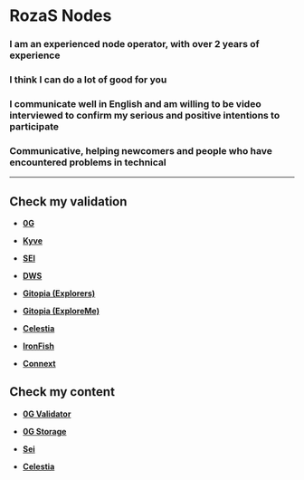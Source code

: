 # RozaS Nodes

### I am an experienced node operator, with over 2 years of experience
### I think I can do a lot of good for you
### I communicate well in English and am willing to be video interviewed to confirm my serious and positive intentions to participate
### Communicative, helping newcomers and people who have encountered problems in technical

---

## Check my validation

- **[0G](https://explorer.validator247.com/zero-gravity-testnet/staking/0gvaloper1ddx3h7f9ysn70dhywq2wtekrspjkrc70sh0waw)**

- **[Kyve](https://kyve.explorers.guru/validator/kyvevaloper1n578zlh7v9yu3nrrp7jkjqz4n9w079gf497y93)**

- **[SEI](https://sei.explorers.guru/validator/seivaloper18em2ykq0vjahe2sl4lt3tavr096d76astkscew)**

- **[DWS](https://dws.explorers.guru/validator/dewebvaloper1ut07nc98fhrxhu65js6g3m46dzphrl7kr90djj)**

- **[Gitopia (Explorers)](https://gitopia.explorers.guru/validator/gitopiavaloper1s9k2c8emwcgy6v4qty2tc9nkh39g70a5fmnutx)**

- **[Gitopia (ExploreMe)](https://gitopia.exploreme.pro/validator/gitopiavaloper1s9k2c8emwcgy6v4qty2tc9nkh39g70a5fmnutx)**

- **[Celestia](https://celestia.explorers.guru/validator/celestiavaloper1rmujezxgnw66qspymy7pgxx0e2j49j97vxu39z)**

- **[IronFish](https://testnet.ironfish.network/users/61421)**

- **[Connext](https://testnet.amarok.connextscan.io/router/0x2cF6Ab5B5Acc79571d1566f2359745Ff8e87571C)**

## Check my content

- **[0G Validator](https://github.com/SerdhRo/0Glabs/blob/main/0g-validator.md)**

- **[0G Storage](https://github.com/SerdhRo/0Glabs/blob/main/0g-storage.md)**

- **[Sei]()**

- **[Celestia]()**

